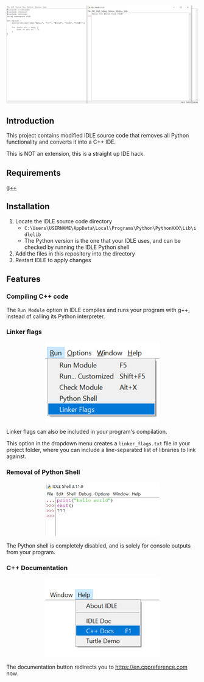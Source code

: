 <p align="center"><img src="images/1.png" width=600 /></p>

## Introduction

This project contains modified IDLE source code that removes all Python functionality and converts it into a C++ IDE.  

This is NOT an extension, this is a straight up IDE hack.

## Requirements

[g++](https://www.msys2.org/)

## Installation
1. Locate the IDLE source code directory
    - `C:\Users\USERNAME\AppData\Local\Programs\Python\PythonXXX\Lib\idlelib`
    - The Python version is the one that your IDLE uses, and can be checked by running the IDLE Python shell
2. Add the files in this repository into the directory
3. Restart IDLE to apply changes

## Features

### Compiling C++ code

The `Run Module` option in IDLE compiles and runs your program with g++, instead of calling its Python interpreter.

### Linker flags
<p align="center"><img src="images/2.png" width=300 /></p>

Linker flags can also be included in your program's compilation.  

This option in the dropdown menu creates a `linker_flags.txt` file in your project folder, where you can include a line-separated list of libraries to link against.

### Removal of Python Shell
<p align="center"><img src="images/3.png" width=300 /></p>

The Python shell is completely disabled, and is solely for console outputs from your program.

### C++ Documentation
<p align="center"><img src="images/4.png" width=300 /></p>

The documentation button redirects you to https://en.cppreference.com now.